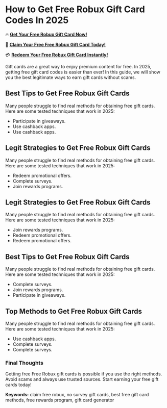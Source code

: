 # How to Get Free Robux Gift Card Codes In 2025

🔥 **[Get Your Free Robux Gift Card Now!](https://www.apkhub.site/)**  

🎁 **[Claim Your Free Free Robux Gift Card Today!](https://www.apkhub.site/)**  

💳 **[Redeem Your Free Robux Gift Card Instantly!](https://www.apkhub.site/)**  

Gift cards are a great way to enjoy premium content for free. In 2025, getting free gift card codes is easier than ever! In this guide, we will show you the best legitimate ways to earn gift cards without scams.

## Best Tips to Get Free Robux Gift Cards

Many people struggle to find real methods for obtaining free gift cards. Here are some tested techniques that work in 2025:

- Participate in giveaways.
- Use cashback apps.
- Use cashback apps.

## Legit Strategies to Get Free Robux Gift Cards

Many people struggle to find real methods for obtaining free gift cards. Here are some tested techniques that work in 2025:

- Redeem promotional offers.
- Complete surveys.
- Join rewards programs.

## Legit Strategies to Get Free Robux Gift Cards

Many people struggle to find real methods for obtaining free gift cards. Here are some tested techniques that work in 2025:

- Join rewards programs.
- Redeem promotional offers.
- Redeem promotional offers.

## Best Tips to Get Free Robux Gift Cards

Many people struggle to find real methods for obtaining free gift cards. Here are some tested techniques that work in 2025:

- Complete surveys.
- Join rewards programs.
- Participate in giveaways.

## Top Methods to Get Free Robux Gift Cards

Many people struggle to find real methods for obtaining free gift cards. Here are some tested techniques that work in 2025:

- Use cashback apps.
- Complete surveys.
- Complete surveys.

### Final Thoughts

Getting free Free Robux gift cards is possible if you use the right methods. Avoid scams and always use trusted sources. Start earning your free gift cards today!

**Keywords:** claim free robux, no survey gift cards, best free gift card methods, free rewards program, gift card generator
